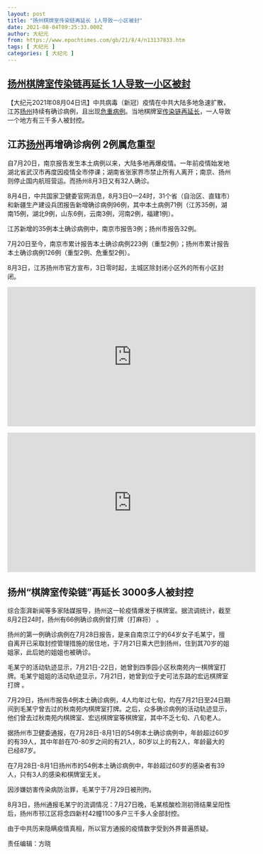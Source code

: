 ```yaml
---
layout: post
title: "扬州棋牌室传染链再延长 1人导致一小区被封"
date: 2021-08-04T09:25:33.000Z
author: 大纪元
from: https://www.epochtimes.com/gb/21/8/4/n13137833.htm
tags: [ 大纪元 ]
categories: [ 大纪元 ]
---
```

<!--1628069133000-->
[扬州棋牌室传染链再延长 1人导致一小区被封](https://www.epochtimes.com/gb/21/8/4/n13137833.htm)
------

<div>
<p>【大纪元2021年08月04日讯】中共病毒（新冠）疫情在中共大陆多地急速扩散，江苏<a href="https://www.epochtimes.com/gb/tag/%E6%89%AC%E5%B7%9E.html">扬州</a>持续有确诊病例，且出现<a href="https://www.epochtimes.com/gb/tag/%E5%8D%B1%E9%87%8D%E7%97%85%E4%BE%8B.html">危重病例</a>。当地棋牌室<a href="https://www.epochtimes.com/gb/tag/%E4%BC%A0%E6%9F%93%E9%93%BE%E5%86%8D%E5%BB%B6%E9%95%BF.html">传染链再延长</a>，一人导致一个地方有三千多人被封控。</p><h2>江苏<a href="https://www.epochtimes.com/gb/tag/%E6%89%AC%E5%B7%9E.html">扬州</a>再增确诊病例 2例属危重型</h2><p>自7月20日，南京报告发生本土病例以来，大陆多地再爆疫情。一年前疫情始发地湖北省武汉市再度因疫情全市停课；湖南省张家界市禁止所有人离开；南京、扬州则停止国内航班营运。而扬州8月3日又有32人确诊。</p><p>8月4日，中共国家卫健委官网消息，8月3日0—24时，31个省（自治区、直辖市）和新疆生产建设兵团报告新增确诊病例96例，其中本土病例71例（江苏35例，湖南15例，湖北9例，山东6例，云南3例，河南2例，福建1例）。</p><p>江苏新增的35例本土确诊病例中，南京市报告3例；扬州市报告32例。</p><p>7月20日至今，南京市累计报告本土确诊病例223例（重型2例）；扬州市累计报告本土确诊病例126例（重型2例、危重型2例）。</p><p>8月3日，江苏扬州市官方宣布，3日零时起，主城区除封闭小区外的所有小区封闭。</p><p style="text-align: center;"><iframe src="https://www.youmaker.com/embed/573cebc9-da8b-4a3f-99da-183dc05c59cd?r=16x9&amp;d=26" width="560" height="315" frameborder="0" allowfullscreen="allowfullscreen"></iframe></p><p style="text-align: center;"><iframe src="https://www.youmaker.com/embed/5e8283cf-8a2d-41cb-9a1d-8e40e58eaea1?r=16x9&amp;d=9" width="560" height="315" frameborder="0" allowfullscreen="allowfullscreen"></iframe></p><h2>扬州“棋牌室传染链”再延长 3000多人被封控</h2><p>综合澎湃新闻等多家陆媒报导，扬州这一轮疫情爆发于棋牌室。据流调统计，截至8月2日24时，扬州有66例确诊病例曾打牌（打麻将） 。</p><p>扬州的第一例确诊病例在7月28日报告，是来自南京江宁的64岁女子毛某宁，擅自离开已采取封控管理措施的居住地，于7月21日乘大巴到扬州，住到其70岁的姐姐家，此后她的姐姐也被确诊。</p><p>毛某宁的活动轨迹显示，7月21日-22日，她曾到四季园小区秋南苑内一棋牌室打牌。毛某宁姐姐的活动轨迹显示，7月21日，她曾到位于史可法东路的宏远棋牌室打牌 。</p><p>7月29日，扬州市报告4例本土确诊病例，4人均年过七旬，均在7月21日至24日期间到毛某宁曾去过的秋南苑内棋牌室打牌。之后，众多确诊病例的活动轨迹显示，他们曾去过秋南苑内棋牌室、宏远棋牌室等棋牌室，其中不乏七旬、八旬老人。</p><p>据扬州市卫健委通报，在7月28日-8月1日的54例本土确诊病例中，年龄超过60岁的有39人，其中年龄在70-80岁之间的有21人，80岁以上的有2人，年龄最大的已经87岁。</p><p>在7月28日-8月1日扬州市的54例本土确诊病例中，年龄超过60岁的感染者有39人，只有3人的感染和棋牌室无关。</p><p>因涉嫌妨害传染病防治罪，毛某宁于7月29日被刑拘。</p><p>8月3日，扬州通报毛某宁的流调情况：7月27日晚，毛某核酸检测初筛结果呈阳性后，扬州市邗江区将念四新村42幢1100多户三千多人全部封控。</p><p>由于中共历来隐瞒疫情真相，所以官方通报的疫情数字受到外界普遍质疑。</p><p>责任编辑：方晓</p>
</div>
